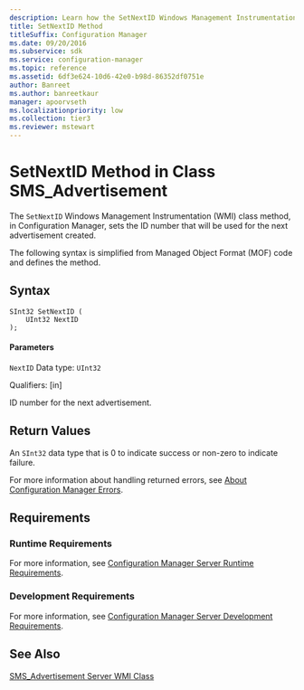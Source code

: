 ```yaml
---
description: Learn how the SetNextID Windows Management Instrumentation (WMI) class method, in Configuration Manager, sets the ID number that will be used for the next advertisement created.
title: SetNextID Method
titleSuffix: Configuration Manager
ms.date: 09/20/2016
ms.subservice: sdk
ms.service: configuration-manager
ms.topic: reference
ms.assetid: 6df3e624-10d6-42e0-b98d-86352df0751e
author: Banreet
ms.author: banreetkaur
manager: apoorvseth
ms.localizationpriority: low
ms.collection: tier3
ms.reviewer: mstewart
---
```

# SetNextID Method in Class SMS_Advertisement
The `SetNextID` Windows Management Instrumentation (WMI) class method, in Configuration Manager, sets the ID number that will be used for the next advertisement created.

 The following syntax is simplified from Managed Object Format (MOF) code and defines the method.

## Syntax

```
SInt32 SetNextID (
    UInt32 NextID
);

```

#### Parameters
 `NextID`
 Data type: `UInt32`

 Qualifiers: [in]

 ID number for the next advertisement.

## Return Values
 An `SInt32` data type that is 0 to indicate success or non-zero to indicate failure.

 For more information about handling returned errors, see [About Configuration Manager Errors](../../../../../develop/core/understand/about-configuration-manager-errors.md).

## Requirements

### Runtime Requirements
 For more information, see [Configuration Manager Server Runtime Requirements](../../../../../develop/core/reqs/server-runtime-requirements.md).

### Development Requirements
 For more information, see [Configuration Manager Server Development Requirements](../../../../../develop/core/reqs/server-development-requirements.md).

## See Also
 [SMS_Advertisement Server WMI Class](../../../../../develop/reference/core/servers/configure/sms_advertisement-server-wmi-class.md)
